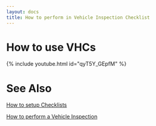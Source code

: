 ```yaml
---
layout: docs
title: How to perform in Vehicle Inspection Checklist
---
```

# How to use VHCs 
{% include youtube.html id="qyT5Y_GEpfM" %}

# See Also
[How to setup Checklists](https://docs.garagehive.co.uk/docs/garagehive-checklist-how-to-create.html "How to setup Checklists in Garage Hive")

[How to perform a Vehicle Inspection](https://docs.garagehive.co.uk/docs/garagehive-technicians-vehicle-inspections.html "How to perform a Vehicle Inspection")
